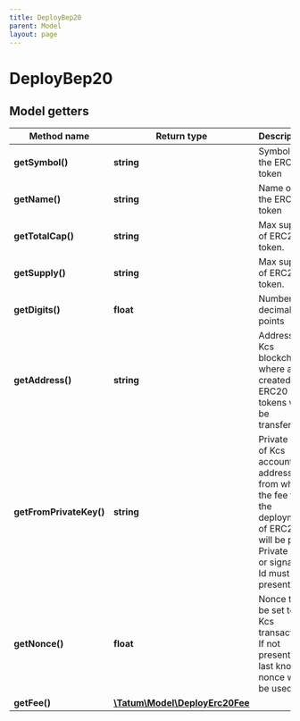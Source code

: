 ```yaml
---
title: DeployBep20
parent: Model
layout: page
---
```


# DeployBep20

## Model getters

Method name | Return type | Description | Notes
------------ | ------------- | ------------- | -------------
**getSymbol()** | **string** | Symbol of the ERC20 token | ex.: `ERC_SYMBOL`
**getName()** | **string** | Name of the ERC20 token | ex.: `MyERC20`
**getTotalCap()** | **string** | Max supply of ERC20 token. | ex.: `10000000` [optional]
**getSupply()** | **string** | Max supply of ERC20 token. | ex.: `10000000`
**getDigits()** | **float** | Number of decimal points | ex.: `18`
**getAddress()** | **string** | Address on Kcs blockchain, where all created ERC20 tokens will be transferred. | ex.: `0xa0Ca9FF38Bad06eBe64f0fDfF279cAE35129F5C6`
**getFromPrivateKey()** | **string** | Private key of Kcs account address, from which the fee for the deployment of ERC20 will be paid. Private key, or signature Id must be present. | ex.: `0x05e150c73f1920ec14caa1e0b6aa09940899678051a78542840c2668ce5080c2`
**getNonce()** | **float** | Nonce to be set to Kcs transaction. If not present, last known nonce will be used. | ex.: `null` [optional]
**getFee()** | [**\Tatum\Model\DeployErc20Fee**](../DeployErc20Fee) |  | ex.: `null` [optional]

